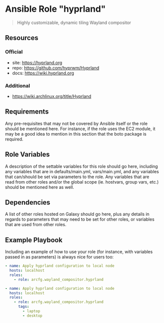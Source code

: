# Ansible Role "hyprland"

> Highly customizable, dynamic tiling Wayland compositor

## Resources

### Official

- site: https://hyprland.org
- repo: https://github.com/hyprwm/Hyprland
- docs: https://wiki.hyprland.org

### Additional

- https://wiki.archlinux.org/title/Hyprland

## Requirements

Any pre-requisites that may not be covered by Ansible itself or the role should be mentioned here. For instance, if the
role uses the EC2 module, it may be a good idea to mention in this section that the boto package is required.

## Role Variables

A description of the settable variables for this role should go here, including any variables that are in
defaults/main.yml, vars/main.yml, and any variables that can/should be set via parameters to the role. Any variables
that are read from other roles and/or the global scope (ie. hostvars, group vars, etc.) should be mentioned here as
well.

## Dependencies

A list of other roles hosted on Galaxy should go here, plus any details in regards to parameters that may need to be set
for other roles, or variables that are used from other roles.

## Example Playbook

Including an example of how to use your role (for instance, with variables passed in as parameters) is always nice for
users too:

```yaml
- name: Apply hyprland configuration to local node
  hosts: localhost
  roles:
    - role: arcfg.wayland_compositor.hyprland
```

```yaml
- name: Apply hyprland configuration to local node
  hosts: localhost
  roles:
    - role: arcfg.wayland_compositor.hyprland
      tags:
        - laptop
        - desktop
```
